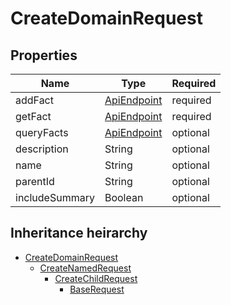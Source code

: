 

# CreateDomainRequest

## Properties

Name | Type | Required
-------- | -------- | --------
addFact | [ApiEndpoint](ApiEndpoint.md) | required
getFact | [ApiEndpoint](ApiEndpoint.md) | required
queryFacts | [ApiEndpoint](ApiEndpoint.md) | optional
description | String | optional
name | String | optional
parentId | String | optional
includeSummary | Boolean | optional




## Inheritance heirarchy


* [CreateDomainRequest](CreateDomainRequest.md)
    * [CreateNamedRequest](CreateNamedRequest.md)
        * [CreateChildRequest](CreateChildRequest.md)
            * [BaseRequest](BaseRequest.md)
